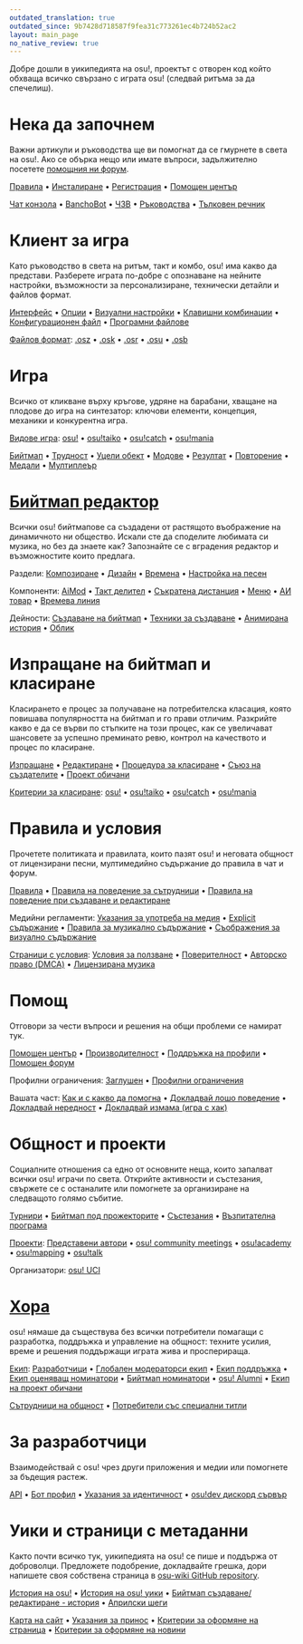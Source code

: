 ```yaml
---
outdated_translation: true
outdated_since: 9b7428d718587f9fea31c773261ec4b724b52ac2
layout: main_page
no_native_review: true
---
```


<div class="wiki-main-page__blurb">
Добре дошли в уикипедията на osu!, проектът с отворен код който обхваща всичко свързано с играта osu! (следвай ритъма за да спечелиш).
</div>

<div class="wiki-main-page__panels">
<div class="wiki-main-page-panel wiki-main-page-panel--full">

# Нека да започнем

Важни артикули и ръководства ще ви помогнат да се гмурнете в света на osu!. Ако се обърка нещо или имате въпроси, задължително посетете [помощния ни форум](https://osu.ppy.sh/forum/5).

[Правила](/wiki/Rules) • [Инсталиране](/wiki/Client/Installation) • [Регистрация](/wiki/Registration) • [Помощен център](/wiki/Help_centre)

[Чат конзола](/wiki/Client/Interface/Chat_console) • [BanchoBot](/wiki/BanchoBot) • [ЧЗВ](/wiki/FAQ) • [Ръководства](/wiki/Guides) • [Тълковен речник](/wiki/Sitemap)

</div>
<div class="wiki-main-page-panel">

# Клиент за игра

Като ръководство в света на ритъм, такт и комбо, osu! има какво да представи. Разберете играта по-добре с опознаване на нейните настройки, възможности за персонализиране, технически детайли и файлов формат.

[Интерфейс](/wiki/Client/Interface) • [Опции](/wiki/Client/Options) • [Визуални настройки](/wiki/Client/Interface/Visual_settings) • [Клавишни комбинации](/wiki/Client/Keyboard_shortcuts) • [Конфигурационен файл](/wiki/Client/Program_files/User_configuration_file) • [Програмни файлове](/wiki/Client/Program_files)

[Файлов формат](/wiki/Client/File_formats): [.osz](/wiki/Client/File_formats/Osz_(file_format)) • [.osk](/wiki/Client/File_formats/Osk_(file_format)) • [.osr](/wiki/Client/File_formats/Osr_(file_format)) • [.osu](/wiki/Client/File_formats/Osu_(file_format)) • [.osb](/wiki/Client/File_formats/Osb_(file_format))

</div>
<div class="wiki-main-page-panel">

# Игра

Всичко от кликване върху кръгове, удряне на барабани, хващане на плодове до игра на синтезатор: ключови елементи, концепция, механики и конкурентна игра.

[Видове игра](/wiki/Game_mode): [osu!](/wiki/Game_mode/osu!) • [osu!taiko](/wiki/Game_mode/osu!taiko) • [osu!catch](/wiki/Game_mode/osu!catch) • [osu!mania](/wiki/Game_mode/osu!mania)

[Бийтмап](/wiki/Beatmap) • [Трудност](/wiki/Beatmap/Difficulty) • [Уцели обект](/wiki/Gameplay/Hit_object) • [Модове](/wiki/Gameplay/Game_modifier) • [Резултат](/wiki/Gameplay/Score) • [Повторение](/wiki/Gameplay/Replay) • [Медали](/wiki/Medals) • [Мултиплеър](/wiki/Client/Interface/Multiplayer)

</div>
<div class="wiki-main-page-panel">

# [Бийтмап редактор](/wiki/Client/Beatmap_editor)

Всички osu! бийтмапове са създадени от растящото въображение на динамичното ни общество. Искали сте да споделите любимата си музика, но без да знаете как? Запознайте се с вградения редактор и възможностите които предлага.

Раздели: [Композиране](/wiki/Client/Beatmap_editor/Compose) • [Дизайн](/wiki/Client/Beatmap_editor/Design) • [Времена](/wiki/Client/Beatmap_editor/Timing) • [Настройка на песен](/wiki/Client/Beatmap_editor/Song_Setup)

Компоненти: [AiMod](/wiki/Client/Beatmap_editor/AiMod) • [Такт делител](/wiki/Client/Beatmap_editor/Beat_Snap_Divisor) • [Съкратена дистанция](/wiki/Client/Beatmap_editor/Distance_snap) • [Меню](/wiki/Client/Beatmap_editor/Menu) • [АИ товар](/wiki/Client/Beatmap_editor/SB_Load) • [Времева линия](/wiki/Client/Beatmap_editor/Timelines)

Дейности: [Създаване на бийтмап](/wiki/Beatmapping) • [Техники за създаване](/wiki/Beatmapping/Mapping_techniques) • [Анимирана история](/wiki/Storyboard) • [Облик](/wiki/Skinning)

</div>
<div class="wiki-main-page-panel">

# Изпращане на бийтмап и класиране

Класирането е процес за получаване на потребителска класация, която повишава популярността на бийтмап и го прави отличим. Разкрийте какво е да се върви по стъпките на този процес, как се увеличават шансовете за успешно преминатo ревю, контрол на качеството и процес по класиране.

[Изпращане](/wiki/Beatmapping/Beatmap_submission) • [Редактиране](/wiki/Modding) • [Процедура за класиране](/wiki/Beatmap_ranking_procedure) • [Съюз на създателите](/wiki/Community/Mappers_Guild) • [Проект обичани](/wiki/Community/Project_Loved)

[Критерии за класиране](/wiki/Ranking_Criteria): [osu!](/wiki/Ranking_Criteria/osu!) • [osu!taiko](/wiki/Ranking_Criteria/osu!taiko) • [osu!catch](/wiki/Ranking_Criteria/osu!catch) • [osu!mania](/wiki/Ranking_Criteria/osu!mania)

</div>
<div class="wiki-main-page-panel">

# Правила и условия

Прочетете политиката и правилата, които пазят osu! и неговата общност от лицензирани песни, мултимедийно съдържание до правила в чат и форум.

[Правила](/wiki/Rules) • [Правила на поведение за сътрудници](/wiki/Rules/Contributor_Code_of_Conduct) • [Правила на поведение при създаване и редактиране](/wiki/Rules/Code_of_Conduct_for_Modding_and_Mapping)

Медийни регламенти: [Указания за употреба на медия](/wiki/Rules/Content_Usage_Guidelines) • [Explicit съдържание](/wiki/Rules/Explicit_Content) • [Правила за музикално съдържание](/wiki/Rules/Song_Content_Rules) • [Съображения за визуално съдържание](/wiki/Rules/Visual_Content_Considerations)

[Страници с условия](/wiki/Legal): [Условия за ползване](/wiki/Legal/Terms) • [Поверителност](/wiki/Legal/Privacy) • [Авторско право (DMCA)](/wiki/Legal/Copyright) • [Лицензирана музика](/wiki/Legal/Music_licensing)

</div>
<div class="wiki-main-page-panel">

# Помощ

Отговори за чести въпроси и решения на общи проблеми се намират тук.

[Помощен център](/wiki/Help_centre) • [Производителност](/wiki/Performance_troubleshooting) • [Поддръжка на профили](/wiki/People/Account_support_team) • [Помощен форум](https://osu.ppy.sh/forum/5)

Профилни ограничения: [Заглушен](/wiki/Silence) • [Профилни ограничения](/wiki/Help_centre/Account_restrictions)

Вашата част: [Как и с какво да помогна](/wiki/Community/How_you_can_help!) • [Докладвай лошо поведение](/wiki/Reporting_bad_behaviour) • [Докладвай нередност](/wiki/Reporting_bad_behaviour/Abuse) • [Докладвай измама (игра с хак)](/wiki/Reporting_bad_behaviour/Handling_foul_play)

</div>
<div class="wiki-main-page-panel">

# Общност и проекти

Социалните отношения са едно от основните неща, които запалват всички osu! играчи по света. Открийте активности и състезания, свържете се с останалите или помогнете за организиране на следващото голямо събитие.

[Турнири](/wiki/Tournaments) • [Бийтмап под прожекторите](/wiki/Beatmap_Spotlights) • [Състезания](/wiki/Contests) • [Възпитателна програма](/wiki/Community/Community_Mentorship_Program)

[Проекти](/wiki/Community/Projects): [Представени автори](/wiki/People/Featured_Artists) • [osu! community meetings](/wiki/Community/osu!_community_meetings) • [osu!academy](/wiki/Community/Video_series/osu!academy) • [osu!mapping](/wiki/Community/Video_series/osu!mapping) • [osu!talk](/wiki/Community/Video_series/osu!talk)

Организатори: [osu! UCI](/wiki/Community/Organisations/osu!_UCI)

</div>
<div class="wiki-main-page-panel">

# [Хора](/wiki/People)

osu! нямаше да съществува без всички потребители помагащи с разработка, поддръжка и управление на общност: техните усилия, време и решения поддържащи играта жива и просперираща.

[Екип](/wiki/People/osu!_team): [Разработчици](/wiki/People/Developers) • [Глобален модераторси екип](/wiki/People/Global_Moderation_Team) • [Екип поддръжка](/wiki/People/Support_Team) • [Екип оценяващ номинатори](/wiki/People/Nomination_Assessment_Team) • [Бийтмап номинатори](/wiki/People/Beatmap_Nominators) • [osu! Alumni](/wiki/People/osu!_Alumni) • [Екип на проект обичани](/wiki/People/Project_Loved_Team)

[Сътрудници на общност](/wiki/People/Community_Contributors) • [Потребители със специални титли](/wiki/People/Users_with_unique_titles)

</div>
<div class="wiki-main-page-panel">

# За разработчици

Взаимодействай с osu! чрез други приложения и медии или помогнете за бъдещия растеж.

[API](/wiki/osu!api) • [Бот профил](/wiki/Bot_account) • [Указания за идентичност](/wiki/Brand_identity_guidelines) • [osu!dev дискорд сървър](/wiki/Community/osu!dev_Discord_server)

</div>
<div class="wiki-main-page-panel">

# Уики и страници с метаданни

Както почти всичко тук, уикипедията на osu! се пише и поддържа от доброволци. Предложете подобрение, докладвайте грешка, дори напишете своя собствена страница в [osu-wiki GitHub repository](https://github.com/ppy/osu-wiki "osu! Уики в GitHub").

[История на osu!](/wiki/History_of_osu!) • [История на osu! уики](/wiki/History_of_osu!/osu!_wiki) • [Бийтмап създаване/редактиране - история](/wiki/History_of_osu!/Mapping_and_Modding_Timeline) • [Априлски шеги](/wiki/History_of_osu!/April_Fools)

[Карта на сайт](/wiki/Sitemap) • [Указания за принос](/wiki/osu!_wiki/Contribution_guide) • [Критерии за оформяне на страница](/wiki/Article_styling_criteria) • [Критерии за оформяне на новини](/wiki/News_styling_criteria)

</div>
</div>
